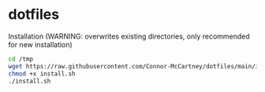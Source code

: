 # dotfiles



Installation (WARNING: overwrites existing directories, only recommended for new installation)

```bash
cd /tmp
wget https://raw.githubusercontent.com/Connor-McCartney/dotfiles/main/install.sh
chmod +x install.sh
./install.sh
```

